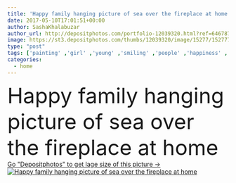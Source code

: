 ```yaml
---
title: 'Happy family hanging picture of sea over the fireplace at home'
date: 2017-05-10T17:01:51+00:00
author: SashaKhalabuzar
author_url: http://depositphotos.com/portfolio-12039320.html?ref=64678756
image: https://st3.depositphotos.com/thumbs/12039320/image/15277/152777116/api_thumb_450.jpg?forcejpeg=true
type: "post"
tags: ['painting' ,'girl' ,'young' ,'smiling' ,'people' ,'happiness' ,'caucasian' ,'child' ,'family' ,'man' ,'european' ,'picture' ,'childhood' ,'kid' ,'home' ,'woman' ,'together' ,'togetherness' ,'indoors' ,'daughter' ,'casual' ,'mother' ,'mom' ,'parents' ,'dad' ,'father' ,'fireplace' ,'relationship' ,'parenthood' ,'mommy' ,'daddy' ,'girlhood' ,'Pre Adolescent Child' ]
categories: 
  - home
---
```

<div aling="center">
            <font size="60"> Happy family hanging picture of sea over the fireplace at home</font>   
</div>
<div>
    <a href='https://depositphotos.com/152777116/stock-photo-happy-family-hanging-picture-of.html?ref=64678756' target=_blank > Go "Depositphotos" to get lage size of this picture ->
        <img href='https://depositphotos.com/152777116/stock-photo-happy-family-hanging-picture-of.html?ref=64678756' src='https://st3.depositphotos.com/12039320/15277/i/950/depositphotos_152777116-stock-photo-happy-family-hanging-picture-of.jpg?forcejpeg=true' alt='Happy family hanging picture of sea over the fireplace at home' >
    </a>
</div>
